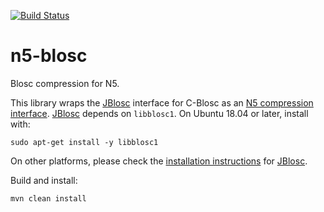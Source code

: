 [![Build Status](https://github.com/saalfeldlab/n5-blosc/actions/workflows/build-main.yml/badge.svg)](https://github.com/saalfeldlab/n5-blosc/actions/workflows/build-main.yml)

# n5-blosc
Blosc compression for N5.

This library wraps the [JBlosc](https://github.com/lasersonlab/jblosc) interface for C-Blosc as an [N5 compression interface](https://github.com/saalfeldlab/n5/blob/master/src/main/java/org/janelia/saalfeldlab/n5/Compression.java).  [JBlosc](https://github.com/lasersonlab/jblosc) depends on `libblosc1`.  On Ubuntu 18.04 or later, install with:
```
sudo apt-get install -y libblosc1
```
On other platforms, please check the [installation instructions](https://github.com/lasersonlab/JBlosc/blob/master/README.md) for [JBlosc](https://github.com/lasersonlab/jblosc).

Build and install:
```
mvn clean install
```
